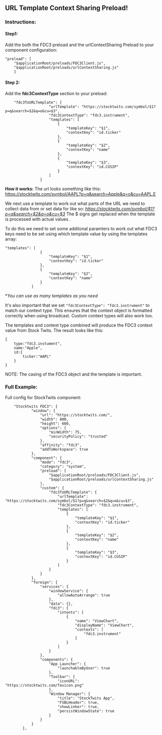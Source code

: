 ## URL Template Context Sharing Preload!

### Instructions:
#### Step1:
Add the both the FDC3 preload and the urlContextSharing Preload to your component configuration:


```
"preload": [
    "$applicationRoot/preloads/FDC3Client.js",
    "$applicationRoot/preloads/urlContextSharing.js"
    ]
```
#### Step 2:

Add the **fdc3ContextType** section to your preload:

```
    "fdc3ToURLTemplate": {
					"urlTemplate": "https://stocktwits.com/symbol/$1?p=q&search=$2&q=o&cu=$3",
					"fdc3ContextType": "fdc3.instrument",
					"templates": [
						{
							"templateKey": "$1",
							"contextKey": "id.ticker"
						},
						{
							"templateKey": "$2",
							"contextKey": "name"
						},
						{
							"templateKey": "$3",
							"contextKey": "id.CUSIP"
						}
					]
				}
```
**How it works:**
The url looks something like this: https://stocktwits.com/symbol/AAPL?p=q&search=Apple&q=o&cu=AAPL.E

We next use a template to work out what parts of the URL we need to collect data from or set data for like so:
*https://stocktwits.com/symbol/$1?p=q&search=$2&q=o&cu=$3*
The $ signs get replaced when the template is processed with actual values .

To do this we need to set some additonal paramters to work out what FDC3 keys need to be set using which template value by using the templates array:
```
"templates": [
				{
					"templateKey": "$1",
					"contextKey": "id.ticker"
				},
				{
					"templateKey": "$2",
					"contextKey": "name"
				}
			]
```
**You can use as many templates as you need*

It's also important that we set `"fdc3ContextType": "fdc3.instrument"` to match our context type. This ensures that the context object is formatted correctly when using broadcast. Custom context types will also work too.

The templates and context type combined will produce the FDC3 context value from Stock Twits. The result looks like this:
```
{
	type:"fdc3.instument",
	name:"Apple",
	id:{
		ticker:"AAPL"
	}
}
```
NOTE: The casing of the FDC3 object and the template is important.


### Full Example:
Full config for StockTwits component:
```
	"Stocktwits FDC3": {
			"window": {
				"url": "https://stocktwits.com/",
				"width": 800,
				"height": 600,
				"options": {
					"minWidth": 75,
					"securityPolicy": "trusted"
				},
				"affinity": "fdc3",
				"addToWorkspace": true
			},
			"component": {
				"mode": "fdc3",
				"category": "system",
				"preload": [
					"$applicationRoot/preloads/FDC3Client.js",
					"$applicationRoot/preloads/urlContextSharing.js"
				],
				"custom": {
					"fdc3ToURLTemplate": {
						"urlTemplate": "https://stocktwits.com/symbol/$1?p=q&search=$2&q=o&cu=$3",
						"fdc3ContextType": "fdc3.instrument",
						"templates": [
							{
								"templateKey": "$1",
								"contextKey": "id.ticker"
							},
							{
								"templateKey": "$2",
								"contextKey": "name"
							},
							{
								"templateKey": "$3",
								"contextKey": "id.CUSIP"
							}
						]
					}
				}
			},
			"foreign": {
				"services": {
					"windowService": {
						"allowAutoArrange": true
					},
					"data": {},
					"fdc3": {
						"intents": [
							{
								"name": "ViewChart",
								"displayName": "ViewChart",
								"contexts": [
									"fdc3.instrument"
								]
							}
						]
					}
				},
				"components": {
					"App Launcher": {
						"launchableByUser": true
					},
					"Toolbar": {
						"iconURL": "https://stocktwits.com/favicon.png"
					},
					"Window Manager": {
						"title": "StockTwits App",
						"FSBLHeader": true,
						"showLinker": true,
						"persistWindowState": true
					}
				}
			}
		},
```